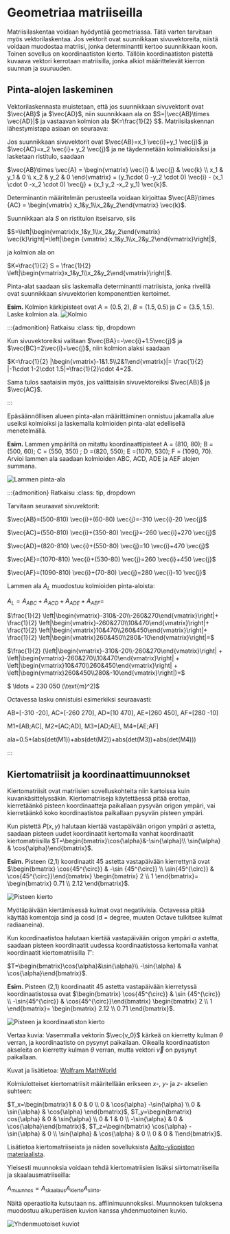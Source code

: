 # Geometriaa matriiseilla

Matriisilaskentaa voidaan hyödyntää geometriassa. Tätä varten tarvitaan myös vektorilaskentaa. Jos vektorit ovat suunnikkaan sivuvektoreita, niistä voidaan muodostaa matriisi, jonka determinantti kertoo suunnikkaan koon. Toinen sovellus on koordinaatiston kierto. Tällöin koordinaatiston pistettä kuvaava vektori kerrotaan matriisilla, jonka alkiot määrittelevät kierron suunnan ja suuruuden.

## Pinta-alojen laskeminen

Vektorilaskennasta muistetaan, että jos suunnikkaan sivuvektorit ovat $\vec{AB}$ ja $\vec{AD}$, niin suunnikkaan ala on $S=|\vec{AB}\times \vec{AD}|$ ja vastaavan kolmion ala $K=\frac{1}{2} S$. Matriisilaskennan lähestymistapa asiaan on seuraava:

Jos suunnikkaan sivuvektorit ovat $\vec{AB}=x_1 \vec{i}+y_1 \vec{j}$ ja $\vec{AC}=x_2 \vec{i}+ y_2 \vec{j}$ ja ne täydennetään kolmialkioisiksi ja lasketaan ristitulo, saadaan 

$\vec{AB}\times \vec{A} = \begin{vmatrix} \vec{i} & \vec{j} & \vec{k} \\ x_1 & y_1 & 0 \\ x_2 & y_2 & 0 \end{vmatrix} = (y_1\cdot 0 -y_2 \cdot 0) \vec{i} - (x_1 \cdot 0 -x_2 \cdot 0) \vec{j} + (x_1 y_2 -x_2 y_1) \vec{k}$.

Determinantin määritelmän perusteella voidaan kirjoittaa $\vec{AB}\times {AC} = \begin{vmatrix} x_1&y_1\\x_2&y_2\end{vmatrix} \vec{k}$.

Suunnikkaan ala $S$ on ristitulon itseisarvo, siis 

$S=\left|\begin{vmatrix}x_1&y_1\\x_2&y_2\end{vmatrix} \vec{k}\right|=\left|\begin {vmatrix} x_1&y_1\\x_2&y_2\end{vmatrix}\right|$, 

ja kolmion ala on

$K=\frac{1}{2} S = \frac{1}{2} \left|\begin{vmatrix}x_1&y_1\\x_2&y_2\end{vmatrix}\right|$. 

Pinta-alat saadaan siis laskemalla determinantti matriisista, jonka riveillä ovat suunnikkaan sivuvektorien komponenttien kertoimet.

**Esim.** Kolmion kärkipisteet ovat $A=(0.5,2)$, $B=(1.5,0.5)$ ja $C=(3.5,1.5)$. Laske kolmion ala.
![Kolmio](kolmio_geogebra.png "Kolmion alan laskeminen")

:::{admonition} Ratkaisu
:class: tip, dropdown

Kun sivuvektoreiksi valitaan $\vec{BA}=-\vec{i}+1.5\vec{j}$ ja $\vec{BC}=2\vec{i}+\vec{j}$, niin kolmion alaksi saadaan

$K=\frac{1}{2} |\begin{vmatrix}-1&1.5\\2&1\end{vmatrix}|= \frac{1}{2} |-1\cdot 1-2\cdot 1.5|=\frac{1}{2}\cdot 4=2$.

Sama tulos saataisiin myös, jos valittaisiin sivuvektoreiksi $\vec{AB}$ ja $\vec{AC}$.

:::

Epäsäännöllisen alueen pinta-alan määrittäminen onnistuu jakamalla alue useiksi kolmioiksi ja laskemalla kolmioiden pinta-alat edellisellä menetelmällä.

**Esim.** Lammen ympäriltä on mitattu koordinaattipisteet A = (810, 80); B = (500, 60); C = (550, 350) ; D =(820, 550); E =(1070, 530); F = (1090, 70). Arvioi lammen ala saadaan kolmioiden ABC, ACD, ADE ja AEF alojen summana. 

![Lammen pinta-ala](lampi.png "Epäsäännöllisen alueen pinta-alan määrittäminen")

:::{admonition} Ratkaisu
:class: tip, dropdown

Tarvitaan seuraavat sivuvektorit:

$\vec{AB}=(500-810) \vec{i}+(60-80) \vec{j}=-310 \vec{i}-20 \vec{j}$

$\vec{AC}=(550-810) \vec{i}+(350-80) \vec{j}=-260 \vec{i}+270 \vec{j}$

$\vec{AD}=(820-810) \vec{i}+(550-80) \vec{j}=10 \vec{i}+470 \vec{j}$

$\vec{AE}=(1070-810) \vec{i}+(530-80) \vec{j}=260 \vec{i}+450 \vec{j}$

$\vec{AF}=(1090-810) \vec{i}+(70-80) \vec{j}=280 \vec{i}-10 \vec{j}$

Lammen ala $A_L$ muodostuu kolmioiden pinta-aloista:

$A_L=A_{ABC}+A_{ACD}+A_{ADE}+A_{AEF}=$

$\frac{1}{2} \left|\begin{vmatrix}-310&-20\\-260&270\end{vmatrix}\right|+ \frac{1}{2} \left|\begin{vmatrix}-260&270\\10&470\end{vmatrix}\right|+ \frac{1}{2} \left|\begin{vmatrix}10&470\\260&450\end{vmatrix}\right|+ \frac{1}{2} \left|\begin{vmatrix}260&450\\280&-10\end{vmatrix}\right|=$

$\frac{1}{2} (\left|\begin{vmatrix}-310&-20\\-260&270\end{vmatrix}\right| + \left|\begin{vmatrix}-260&270\\10&470\end{vmatrix}\right| + \left|\begin{vmatrix}10&470\\260&450\end{vmatrix}\right| + \left|\begin{vmatrix}260&450\\280&-10\end{vmatrix}\right|)=$

$ \ldots = 230 050 (\text{m}^2)$

Octavessa lasku onnistuisi esimerkiksi seuraavasti:

AB=[-310 -20], AC=[-260 270], AD=[10 470], AE=[260 450], AF=[280 -10]

M1=[AB;AC], M2=[AC;AD], M3=[AD;AE], M4=[AE;AF]

ala=0.5*(abs(det(M1))+abs(det(M2))+abs(det(M3))+abs(det(M4)))

:::

## Kiertomatriisit ja koordinaattimuunnokset

Kiertomatriisit ovat matriisien sovelluskohteita niin kartoissa kuin kuvankäsittelyssäkin. Kiertomatriiseja käytettäessä pitää erottaa, kierretäänkö pisteen koordinaatteja paikallaan pysyvän origon ympäri, vai kierretäänkö koko koordinaatistoa paikallaan pysyvän pisteen ympäri.

Kun pistettä $P(x,y)$ halutaan kiertää vastapäivään origon ympäri $\alpha$ astetta, saadaan pisteen uudet koordinaatit kertomalla vanhat koordinaatit kiertomatriisilla $T=\begin{bmatrix}\cos{\alpha}&-\sin{\alpha}\\ \sin{\alpha} & \cos{\alpha}\end{bmatrix}$.

**Esim.** Pisteen (2,1) koordinaatit 45 astetta vastapäivään kierrettynä ovat $\begin{bmatrix} \cos⁡{45^{\circ}} & -\sin {45^{\circ}} \\ \sin⁡{45^{\circ}} & \cos{45^{\circ}}\end{bmatrix} \begin{bmatrix} 2 \\ 1 \end{bmatrix}= \begin{bmatrix} 0.71 \\ 2.12 \end{bmatrix}$.

![Pisteen kierto](kierto_esim.png "Pisteen kierto koordinaatistossa")

Myötäpäivään kiertämisessä kulmat ovat negatiivisia. Octavessa pitää käyttää komentoja sind ja cosd (d = degree, muuten Octave tulkitsee kulmat radiaaneina).

Kun koordinaatistoa halutaan kiertää vastapäivään origon ympäri $\alpha$ astetta, saadaan pisteen koordinaatit uudessa koordinaatistossa kertomalla vanhat koordinaatit kiertomatriisilla $T'$: 

$T=\begin{bmatrix}\cos{\alpha}&\sin{\alpha}\\ -\sin{\alpha} & \cos{\alpha}\end{bmatrix}$.

**Esim.** Pisteen (2,1) koordinaatit 45 astetta vastapäivään kierretyssä koordinaatistossa ovat $\begin{bmatrix} \cos⁡{45^{\circ}} & \sin {45^{\circ}} \\ -\sin⁡{45^{\circ}} & \cos{45^{\circ}}\end{bmatrix} \begin{bmatrix} 2 \\ 1 \end{bmatrix}= \begin{bmatrix} 2.12 \\ 0.71 \end{bmatrix}$.

![Pisteen ja koordinaatiston kierto](kierto_periaate.png "Pisteen kierto ja koordinaatiston kierto")

Vertaa kuvia: Vasemmalla vektorin $\vec{v_0}$ kärkeä on kierretty kulman $\theta$ verran, ja koordinaatisto on pysynyt paikallaan. Oikealla koordinaatiston akseleita on kierretty kulman $\theta$ verran, mutta vektori $\vec{v}$ on pysynyt paikallaan.

Kuvat ja lisätietoa: [Wolfram MathWorld](https://mathworld.wolfram.com/RotationMatrix.html)

Kolmiulotteiset kiertomatriisit määritellään erikseen $x$-, $y$- ja $z$- akselien suhteen:

$T_x=\begin{bmatrix}1 & 0 & 0 \\ 0 & \cos{\alpha} -\sin{\alpha} \\ 0 & \sin{\alpha} & \cos{\alpha} \end{bmatrix}$, $T_y=\begin{bmatrix} cos{\alpha} & 0 & \sin{\alpha} \\ 0 & 1 & 0 \\ -\sin{\alpha} & 0 & \cos{\alpha}\end{bmatrix}$, $T_z=\begin{bmatrix} \cos{\alpha} -\sin{\alpha} & 0 \\ \sin{\alpha} & \cos{\alpha} & 0 \\ 0 & 0 & 1\end{bmatrix}$.

Lisätietoa kiertomatriiseista ja niiden sovelluksista [Aalto-yliopiston materiaalista](https://foto.aalto.fi/opetus/301/luennot/301_4_2004.pdf).

Yleisesti muunnoksia voidaan tehdä kiertomatriisien lisäksi siirtomatriiseilla ja skaalausmatriiseilla:

$A_{\text{muunnos}}=A_{\text{skaalaus}} A_{\text{kierto}} A_{\text{siirto}}$.

Näitä operaatioita kutsutaan ns. affiinimuunnoksiksi. Muunnoksen tuloksena muodostuu alkuperäisen kuvion kanssa yhdenmuotoinen kuvio.

![Yhdenmuotoiset kuviot](yhdenmuotoiset.png "Yhdenmuotoiset kuviot")